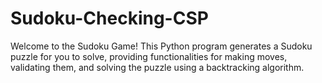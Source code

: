 # Sudoku-Checking-CSP
Welcome to the Sudoku Game! This Python program generates a Sudoku puzzle for you to solve, providing functionalities for making moves, validating them, and solving the puzzle using a backtracking algorithm.
